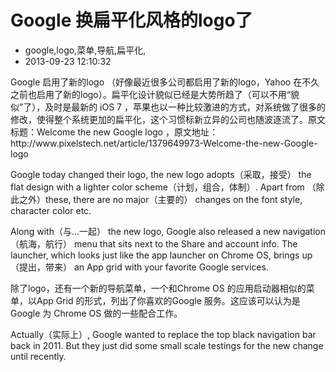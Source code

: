 # Google 换扁平化风格的logo了
- google,logo,菜单,导航,扁平化,
- 2013-09-23 12:10:32


<p>Google 启用了新的logo （好像最近很多公司都启用了新的logo，Yahoo 在不久之前也启用了新的logo）。扁平化设计貌似已经是大势所趋了（可以不用“貌似”了），及时是最新的 iOS 7 ，苹果也以一种比较激进的方式，对系统做了很多的修改，使得整个系统更加的扁平化，这个习惯标新立异的公司也随波逐流了。原文标题：Welcome the new Google logo ，原文地址： http://www.pixelstech.net/article/1379649973-Welcome-the-new-Google-logo</p>

<p>Google today changed their logo, the new logo adopts（采取，接受） the flat design with a lighter color scheme（计划，组合，体制）. Apart from （除此之外）these, there are no major（主要的） changes on the font style, character color etc.</p>

<p>Along with（与...一起） the new logo, Google also released a new navigation（航海，航行） menu that sits next to the Share and account info. The launcher, which looks just like the app launcher on Chrome OS, brings up（提出，带来） an App grid with your favorite Google services.</p>
<p>除了logo，还有一个新的导航菜单，一个和Chrome OS 的应用启动器相似的菜单，以App Grid 的形式，列出了你喜欢的Google 服务。这应该可以认为是Google 为 Chrome OS 做的一些配合工作。</p>

<p>Actually（实际上）, Google wanted to replace the top black navigation bar back in 2011. But they just did some small scale testings for the new change until recently. </p>
